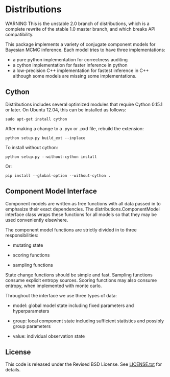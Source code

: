 # Distributions

WARNING
This is the unstable 2.0 branch of distributions,
which is a complete rewrite of the stable 1.0 master branch,
and which breaks API compatibility.

This package implements a variety of conjugate component models for
Bayesian MCMC inference.
Each model tries to have three implementations:
* a pure python implementation for correctness auditing
* a cython implementation for faster inference in python
* a low-precision C++ implementation for fastest inference in C++
although some models are missing some implementations.


## Cython

Distributions includes several optimized modules that require Cython
0.15.1 or later. On Ubuntu 12.04, this can be installed as follows:

    sudo apt-get install cython

After making a change to a .pyx or .pxd file, rebuild the extension:

    python setup.py build_ext --inplace

To install without cython:

    python setup.py --without-cython install

Or:

    pip install --global-option --without-cython .


## Component Model Interface

Component models are written as free functions with all data passed in
to emphasize their exact dependencies. The
distributions.ComponentModel interface class wraps these functions for
all models so that they may be used conveniently elsewhere.

The component model functions are strictly divided in to three responsibilities:

* mutating state

* scoring functions

* sampling functions

State change functions should be simple and fast.
Sampling functions consume explicit entropy sources.
Scoring functions may also consume entropy, when implemented with monte carlo.

Throughout the interface we use three types of data:

* model: global model state including fixed parameters and hyperparameters

* group: local component state including sufficient statistics and
  possibly group parameters

* value: individual observation state


## License

This code is released under the Revised BSD License.
See [LICENSE.txt](LICENSE.txt) for details.
